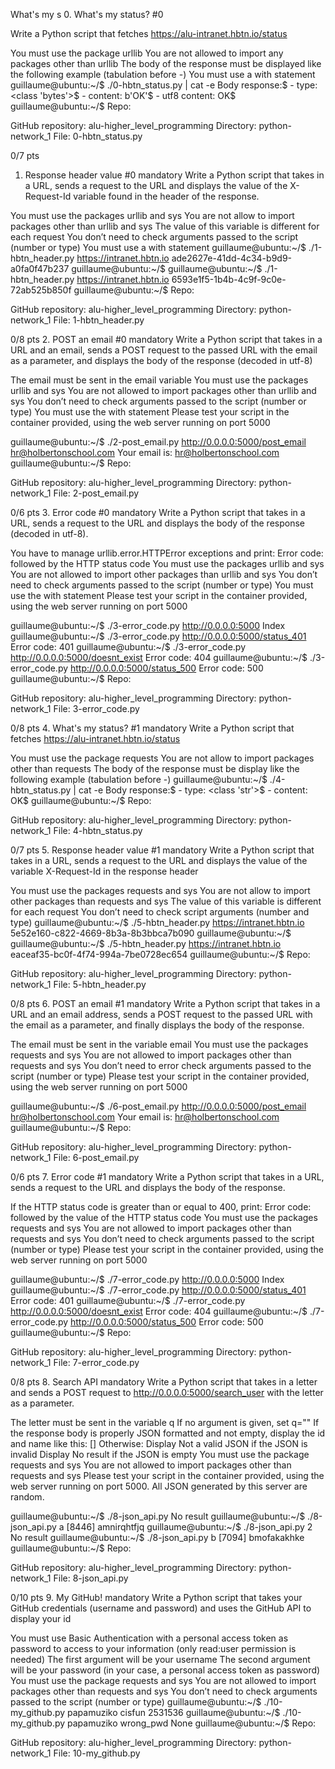 What's my s
0. What's my status? #0

Write a Python script that fetches https://alu-intranet.hbtn.io/status

You must use the package urllib
You are not allowed to import any packages other than urllib
The body of the response must be displayed like the following example (tabulation before -)
You must use a with statement
guillaume@ubuntu:~/$ ./0-hbtn_status.py | cat -e
Body response:$
    - type: <class 'bytes'>$
    - content: b'OK'$
    - utf8 content: OK$
guillaume@ubuntu:~/$ 
Repo:

GitHub repository: alu-higher_level_programming
Directory: python-network_1
File: 0-hbtn_status.py
 
0/7 pts
1. Response header value #0
mandatory
Write a Python script that takes in a URL, sends a request to the URL and displays the value of the X-Request-Id variable found in the header of the response.

You must use the packages urllib and sys
You are not allow to import packages other than urllib and sys
The value of this variable is different for each request
You don’t need to check arguments passed to the script (number or type)
You must use a with statement
guillaume@ubuntu:~/$ ./1-hbtn_header.py https://intranet.hbtn.io
ade2627e-41dd-4c34-b9d9-a0fa0f47b237
guillaume@ubuntu:~/$ 
guillaume@ubuntu:~/$ ./1-hbtn_header.py https://intranet.hbtn.io
6593e1f5-1b4b-4c9f-9c0e-72ab525b850f
guillaume@ubuntu:~/$ 
Repo:

GitHub repository: alu-higher_level_programming
Directory: python-network_1
File: 1-hbtn_header.py
 
0/8 pts
2. POST an email #0
mandatory
Write a Python script that takes in a URL and an email, sends a POST request to the passed URL with the email as a parameter, and displays the body of the response (decoded in utf-8)

The email must be sent in the email variable
You must use the packages urllib and sys
You are not allowed to import packages other than urllib and sys
You don’t need to check arguments passed to the script (number or type)
You must use the with statement
Please test your script in the container provided, using the web server running on port 5000

guillaume@ubuntu:~/$ ./2-post_email.py http://0.0.0.0:5000/post_email hr@holbertonschool.com
Your email is: hr@holbertonschool.com
guillaume@ubuntu:~/$ 
Repo:

GitHub repository: alu-higher_level_programming
Directory: python-network_1
File: 2-post_email.py
 
0/6 pts
3. Error code #0
mandatory
Write a Python script that takes in a URL, sends a request to the URL and displays the body of the response (decoded in utf-8).

You have to manage urllib.error.HTTPError exceptions and print: Error code: followed by the HTTP status code
You must use the packages urllib and sys
You are not allowed to import other packages than urllib and sys
You don’t need to check arguments passed to the script (number or type)
You must use the with statement
Please test your script in the container provided, using the web server running on port 5000

guillaume@ubuntu:~/$ ./3-error_code.py http://0.0.0.0:5000
Index
guillaume@ubuntu:~/$ ./3-error_code.py http://0.0.0.0:5000/status_401
Error code: 401
guillaume@ubuntu:~/$ ./3-error_code.py http://0.0.0.0:5000/doesnt_exist
Error code: 404
guillaume@ubuntu:~/$ ./3-error_code.py http://0.0.0.0:5000/status_500
Error code: 500
guillaume@ubuntu:~/$ 
Repo:

GitHub repository: alu-higher_level_programming
Directory: python-network_1
File: 3-error_code.py
 
0/8 pts
4. What's my status? #1
mandatory
Write a Python script that fetches https://alu-intranet.hbtn.io/status

You must use the package requests
You are not allow to import packages other than requests
The body of the response must be display like the following example (tabulation before -)
guillaume@ubuntu:~/$ ./4-hbtn_status.py | cat -e
Body response:$
    - type: <class 'str'>$
    - content: OK$
guillaume@ubuntu:~/$ 
Repo:

GitHub repository: alu-higher_level_programming
Directory: python-network_1
File: 4-hbtn_status.py
 
0/7 pts
5. Response header value #1
mandatory
Write a Python script that takes in a URL, sends a request to the URL and displays the value of the variable X-Request-Id in the response header

You must use the packages requests and sys
You are not allow to import other packages than requests and sys
The value of this variable is different for each request
You don’t need to check script arguments (number and type)
guillaume@ubuntu:~/$ ./5-hbtn_header.py https://intranet.hbtn.io
5e52e160-c822-4669-8b3a-8b3bbca7b090
guillaume@ubuntu:~/$ 
guillaume@ubuntu:~/$ ./5-hbtn_header.py https://intranet.hbtn.io
eaceaf35-bc0f-4f74-994a-7be0728ec654
guillaume@ubuntu:~/$ 
Repo:

GitHub repository: alu-higher_level_programming
Directory: python-network_1
File: 5-hbtn_header.py
 
0/8 pts
6. POST an email #1
mandatory
Write a Python script that takes in a URL and an email address, sends a POST request to the passed URL with the email as a parameter, and finally displays the body of the response.

The email must be sent in the variable email
You must use the packages requests and sys
You are not allowed to import packages other than requests and sys
You don’t need to error check arguments passed to the script (number or type)
Please test your script in the container provided, using the web server running on port 5000

guillaume@ubuntu:~/$ ./6-post_email.py http://0.0.0.0:5000/post_email hr@holbertonschool.com
Your email is: hr@holbertonschool.com
guillaume@ubuntu:~/$ 
Repo:

GitHub repository: alu-higher_level_programming
Directory: python-network_1
File: 6-post_email.py
 
0/6 pts
7. Error code #1
mandatory
Write a Python script that takes in a URL, sends a request to the URL and displays the body of the response.

If the HTTP status code is greater than or equal to 400, print: Error code: followed by the value of the HTTP status code
You must use the packages requests and sys
You are not allowed to import packages other than requests and sys
You don’t need to check arguments passed to the script (number or type)
Please test your script in the container provided, using the web server running on port 5000

guillaume@ubuntu:~/$ ./7-error_code.py http://0.0.0.0:5000
Index
guillaume@ubuntu:~/$ ./7-error_code.py http://0.0.0.0:5000/status_401
Error code: 401
guillaume@ubuntu:~/$ ./7-error_code.py http://0.0.0.0:5000/doesnt_exist
Error code: 404
guillaume@ubuntu:~/$ ./7-error_code.py http://0.0.0.0:5000/status_500
Error code: 500
guillaume@ubuntu:~/$ 
Repo:

GitHub repository: alu-higher_level_programming
Directory: python-network_1
File: 7-error_code.py
 
0/8 pts
8. Search API
mandatory
Write a Python script that takes in a letter and sends a POST request to http://0.0.0.0:5000/search_user with the letter as a parameter.

The letter must be sent in the variable q
If no argument is given, set q=""
If the response body is properly JSON formatted and not empty, display the id and name like this: [<id>] <name>
Otherwise:
Display Not a valid JSON if the JSON is invalid
Display No result if the JSON is empty
You must use the package requests and sys
You are not allowed to import packages other than requests and sys
Please test your script in the container provided, using the web server running on port 5000. All JSON generated by this server are random.

guillaume@ubuntu:~/$ ./8-json_api.py 
No result
guillaume@ubuntu:~/$ ./8-json_api.py a
[8446] amnirqhtfjq
guillaume@ubuntu:~/$ ./8-json_api.py 2
No result
guillaume@ubuntu:~/$ ./8-json_api.py b
[7094] bmofakakhke
guillaume@ubuntu:~/$ 
Repo:

GitHub repository: alu-higher_level_programming
Directory: python-network_1
File: 8-json_api.py
 
0/10 pts
9. My GitHub!
mandatory
Write a Python script that takes your GitHub credentials (username and password) and uses the GitHub API to display your id

You must use Basic Authentication with a personal access token as password to access to your information (only read:user permission is needed)
The first argument will be your username
The second argument will be your password (in your case, a personal access token as password)
You must use the package requests and sys
You are not allowed to import packages other than requests and sys
You don’t need to check arguments passed to the script (number or type)
guillaume@ubuntu:~/$ ./10-my_github.py papamuziko cisfun
2531536
guillaume@ubuntu:~/$ ./10-my_github.py papamuziko wrong_pwd
None
guillaume@ubuntu:~/$ 
Repo:

GitHub repository: alu-higher_level_programming
Directory: python-network_1
File: 10-my_github.py
